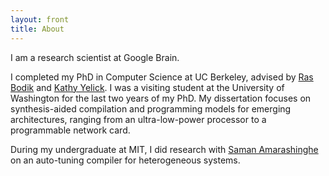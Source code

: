 ```yaml
---
layout: front
title: About
---
```


I am a research scientist at Google Brain. 

I completed my PhD in Computer Science at UC Berkeley, advised by [Ras Bodik](http://homes.cs.washington.edu/~bodik/) and [Kathy Yelick](http://people.eecs.berkeley.edu/~yelick/). I was a visiting student at the University of Washington for the last two years of my PhD. My dissertation focuses on synthesis-aided compilation and programming models for emerging architectures, ranging from an ultra-low-power processor to a programmable network card.

During my undergraduate at MIT, I did research with [Saman Amarashinghe](http://people.csail.mit.edu/saman/) on an auto-tuning compiler for heterogeneous systems.

